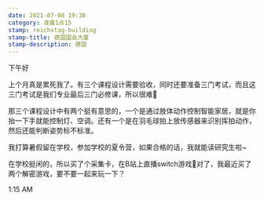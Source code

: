 ```yaml
---
date: 2021-07-08 19:30
category: 凌晨1点15
stamp: reichstag-building
stamp-title: 德国国会大厦
stamp-description: 德国
---
```


<p>
下午好

上个月真是累死我了。有三个课程设计需要验收，同时还要准备三门考试，而且这三门考试是我们专业最后三门必修课，所以很难🥲

那三个课程设计中有两个挺有意思的，一个是通过肢体动作控制智能家居，就是你抬一下手就能控制灯、空调。还有一个是在羽毛球拍上放传感器来识别挥拍动作，然后还能判断姿势标不标准。

我打算暑假留在学校，参加学校的夏令营，如果合格的话，我就能读研究生啦~

在学校挺闲的，所以买了个采集卡，在B站上直播switch游戏🥳对了，我最近买了两个解密游戏，要不要一起来玩一下？



1:15 AM
</p>